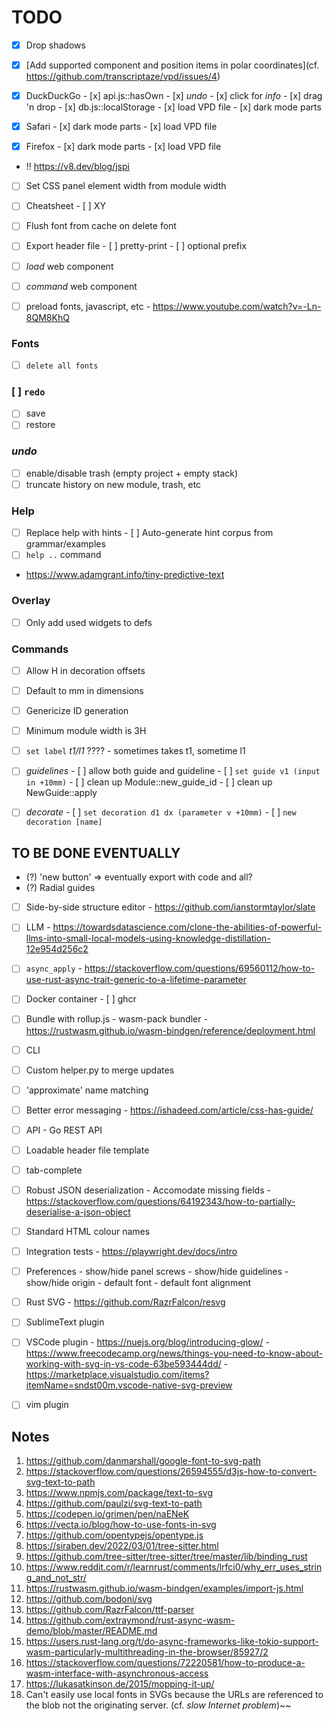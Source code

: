 # TODO

- [x] Drop shadows
- [x] [Add supported component and position items in polar coordinates](cf. https://github.com/transcriptaze/vpd/issues/4)
- [x] DuckDuckGo
      - [x] api.js::hasOwn
      - [x] _undo_
      - [x] click for _info_
      - [x] drag 'n drop
      - [x] db.js::localStorage
      - [x] load VPD file
      - [x] dark mode parts

- [x] Safari
      - [x] dark mode parts
      - [x] load VPD file

- [x] Firefox
      - [x] dark mode parts
      - [x] load VPD file

- !! https://v8.dev/blog/jspi
- [ ] Set CSS panel element width from module width
- [ ] Cheatsheet
      - [ ] XY

- [ ] Flush font from cache on delete font
- [ ] Export header file
      - [ ] pretty-print
      - [ ] optional prefix

- [ ] _load_ web component
- [ ] _command_ web component
- [ ] preload fonts, javascript, etc
      - https://www.youtube.com/watch?v=-Ln-8QM8KhQ

### Fonts
   - [ ] `delete all fonts`

### [ ] `redo`
   - [ ] save
   - [ ] restore

### _undo_
   - [ ] enable/disable trash (empty project + empty stack)
   - [ ] truncate history on new module, trash, etc

### Help
- [ ] Replace help with hints
      - [ ] Auto-generate hint corpus from grammar/examples
- [ ] `help ..` command
- https://www.adamgrant.info/tiny-predictive-text

### Overlay
- [ ] Only add used widgets to defs

### Commands
- [ ] Allow H in decoration offsets
- [ ] Default to mm in dimensions
- [ ] Genericize ID generation
- [ ] Minimum module width is 3H
- [ ] `set label` _t1/l1_ ????
      - sometimes takes t1, sometime l1

- [ ] _guidelines_
      - [ ] allow both guide and guideline
      - [ ] `set guide v1 (input in +10mm)`
      - [ ] clean up Module::new_guide_id
      - [ ] clean up NewGuide::apply

- [ ] _decorate_
      - [ ] `set decoration d1 dx (parameter v +10mm)`
      - [ ] `new decoration [name]`


## TO BE DONE EVENTUALLY
- (?) 'new button' => eventually export with code and all?
- (?) Radial guides

- [ ] Side-by-side structure editor
      - https://github.com/ianstormtaylor/slate

- [ ] LLM
      - https://towardsdatascience.com/clone-the-abilities-of-powerful-llms-into-small-local-models-using-knowledge-distillation-12e954d256c2

- [ ] `async_apply`
      - https://stackoverflow.com/questions/69560112/how-to-use-rust-async-trait-generic-to-a-lifetime-parameter

- [ ] Docker container
      - [ ] ghcr

- [ ] Bundle with rollup.js
      - wasm-pack bundler
      - https://rustwasm.github.io/wasm-bindgen/reference/deployment.html

- [ ] CLI
- [ ] Custom helper.py to merge updates
- [ ] 'approximate' name matching
- [ ] Better error messaging
      - https://ishadeed.com/article/css-has-guide/

- [ ] API
      - Go REST API

- [ ] Loadable header file template
- [ ] tab-complete
- [ ] Robust JSON deserialization 
      - Accomodate missing fields
      - https://stackoverflow.com/questions/64192343/how-to-partially-deserialise-a-json-object

- [ ] Standard HTML colour names
- [ ] Integration tests
      - https://playwright.dev/docs/intro

- [ ] Preferences
      - show/hide panel screws
      - show/hide guidelines
      - show/hide origin
      - default font
      - default font alignment

- [ ] Rust SVG
      - https://github.com/RazrFalcon/resvg
      

- [ ] SublimeText plugin
- [ ] VSCode plugin
      - https://nuejs.org/blog/introducing-glow/
      - https://www.freecodecamp.org/news/things-you-need-to-know-about-working-with-svg-in-vs-code-63be593444dd/
      - https://marketplace.visualstudio.com/items?itemName=sndst00m.vscode-native-svg-preview
- [ ] vim plugin


## Notes

1.  https://github.com/danmarshall/google-font-to-svg-path
2.  https://stackoverflow.com/questions/26594555/d3js-how-to-convert-svg-text-to-path
3.  https://www.npmjs.com/package/text-to-svg
4.  https://github.com/paulzi/svg-text-to-path
5.  https://codepen.io/grimen/pen/naENeK
6.  https://vecta.io/blog/how-to-use-fonts-in-svg
7.  https://github.com/opentypejs/opentype.js
8.  https://siraben.dev/2022/03/01/tree-sitter.html
9.  https://github.com/tree-sitter/tree-sitter/tree/master/lib/binding_rust
10. https://www.reddit.com/r/learnrust/comments/lrfci0/why_err_uses_string_and_not_str/
11. https://rustwasm.github.io/wasm-bindgen/examples/import-js.html
12. https://github.com/bodoni/svg
13. https://github.com/RazrFalcon/ttf-parser
14. https://github.com/extraymond/rust-async-wasm-demo/blob/master/README.md
15. https://users.rust-lang.org/t/do-async-frameworks-like-tokio-support-wasm-particularly-multithreading-in-the-browser/85927/2
16. https://stackoverflow.com/questions/72220581/how-to-produce-a-wasm-interface-with-asynchronous-access
17. https://lukasatkinson.de/2015/mopping-it-up/
18. Can't easily use local fonts in SVGs because the URLs are referenced to the blob not the originating server.
    (cf. _slow Internet problem_)~~

